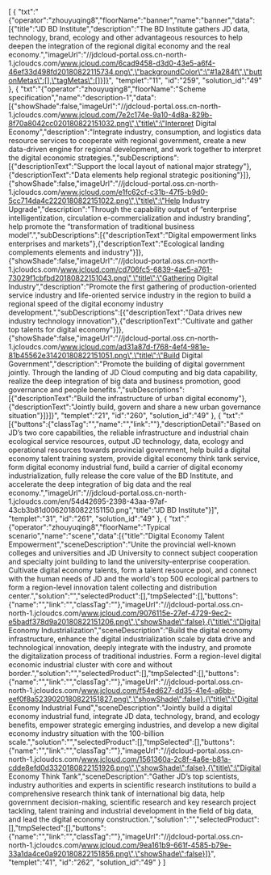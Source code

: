 [
	{
		"txt":"{\"operator\":\"zhouyuqing8\",\"floorName\":\"banner\",\"name\":\"banner\",\"data\":[{\"title\":\"JD BD Institute\",\"description\":\"The BD Institute gathers JD data, technology, brand, ecology and other advantageous resources to help deepen the integration of the regional digital economy and the real economy.\",\"imageUrl\":\"//jdcloud-portal.oss.cn-north-1.jcloudcs.com/www.jcloud.com/6cad9458-d3d0-43e5-a6f4-46ef33d498fd20180822115734.png\",\"backgroundColor\":\"#1a284f\",\"buttonMetas\":[],\"tagMetas\":[]}]}",
		"templet":"11",
		"id":"259",
		"solution_id":"49"
	},
	{
		"txt":"{\"operator\":\"zhouyuqing8\",\"floorName\":\"Scheme specification\",\"name\":\"description-1\",\"data\":[{\"showShade\":false,\"imageUrl\":\"//jdcloud-portal.oss.cn-north-1.jcloudcs.com/www.jcloud.com/7e2c174e-9a10-4d8a-829b-8f70a8042cc020180822151032.png\",\"title\":\"Interpret Digital Economy\",\"description\":\"Integrate industry, consumption, and logistics data resource services to cooperate with regional government, create a new data-driven engine for regional development, and work together to interpret the digital economic strategies.\",\"subDescriptions\":[{\"descriptionText\":\"Support the local layout of national major strategy\"},{\"descriptionText\":\"Data elements help regional strategic positioning\"}]},{\"showShade\":false,\"imageUrl\":\"//jdcloud-portal.oss.cn-north-1.jcloudcs.com/www.jcloud.com/e1fc62cf-c31b-47f5-b9d0-5cc714da4c2220180822151022.png\",\"title\":\"Help Industry Upgrade\",\"description\":\"Through the capability output of “enterprise intelligentization, circulation e-commercialization and industry branding”, help promote the “transformation of traditional business model”.\",\"subDescriptions\":[{\"descriptionText\":\"Digital empowerment links enterprises and markets\"},{\"descriptionText\":\"Ecological landing complements elements and industry\"}]},{\"showShade\":false,\"imageUrl\":\"//jdcloud-portal.oss.cn-north-1.jcloudcs.com/www.jcloud.com/cd706fc5-6839-4ae5-a761-73029f1cbfbd20180822151043.png\",\"title\":\"Gathering Digital Industry\",\"description\":\"Promote the first gathering of production-oriented service industry and life-oriented service industry in the region to build a regional speed of the digital economy industry development.\",\"subDescriptions\":[{\"descriptionText\":\"Data drives new industry technology innovation\"},{\"descriptionText\":\"Cultivate and gather top talents for digital economy\"}]},{\"showShade\":false,\"imageUrl\":\"//jdcloud-portal.oss.cn-north-1.jcloudcs.com/www.jcloud.com/ad31a87d-f768-4ef4-981e-81b45562e31420180822151051.png\",\"title\":\"Build Digital Government\",\"description\":\"Promote the building of digital government jointly. Through the landing of JD Cloud computing and big data capability, realize the deep integration of big data and business promotion, good governance and people benefits.\",\"subDescriptions\":[{\"descriptionText\":\"Build the infrastructure of urban digital economy\"},{\"descriptionText\":\"Jointly build, govern and share a new urban governance situation\"}]}]}",
		"templet":"21",
		"id":"260",
		"solution_id":"49"
	},
	{
		"txt":"[{\"buttons\":{\"classTag\":\"\",\"name\":\"\",\"link\":\"\"},\"descriptionDetail\":\"Based on JD’s two core capabilities, the reliable infrastructure and industrial chain ecological service resources, output JD technology, data, ecology and operational resources towards provincial government, help build a digital economy talent training system, provide digital economy think tank service, form digital economy industrial fund, build a carrier of digital economy industrialization, fully release the core value of the BD Institute, and accelerate the deep integration of big data and the real economy.\",\"imageUrl\":\"//jdcloud-portal.oss.cn-north-1.jcloudcs.com/en/54d42695-2398-43aa-97af-43cb3b81d00620180822151150.png\",\"title\":\"JD BD Institute\"}]",
		"templet":"31",
		"id":"261",
		"solution_id":"49"
	},
	{
		"txt":"{\"operator\":\"zhouyuqing8\",\"floorName\":\"Typical scenario\",\"name\":\"scene\",\"data\":[{\"title\":\"Digital Economy Talent Empowerment\",\"sceneDescription\":\"Unite the provincial well-known colleges and universities and JD University to connect subject cooperation and specialty joint building to land the university-enterprise cooperation. Cultivate digital economy talents, form a talent resource pool, and connect with the human needs of JD and the world's top 500 ecological partners to form a region-level innovation talent collecting and distribution center.\",\"solution\":\"\",\"selectedProduct\":[],\"tmpSelected\":[],\"buttons\":{\"name\":\"\",\"link\":\"\",\"classTag\":\"\"},\"imageUrl\":\"//jdcloud-portal.oss.cn-north-1.jcloudcs.com/www.jcloud.com/9076115e-27ef-4729-9ec2-e5badf378d9a20180822151206.png\",\"showShade\":false},{\"title\":\"Digital Economy Industrialization\",\"sceneDescription\":\"Build the digital economy infrastructure, enhance the digital industrialization scale by data drive and technological innovation, deeply integrate with the industry, and promote the digitalization process of traditional industries. Form a region-level digital economic industrial cluster with core and without border.\",\"solution\":\"\",\"selectedProduct\":[],\"tmpSelected\":[],\"buttons\":{\"name\":\"\",\"link\":\"\",\"classTag\":\"\"},\"imageUrl\":\"//jdcloud-portal.oss.cn-north-1.jcloudcs.com/www.jcloud.com/f54ed627-dd35-41e4-a6bb-eef0f8a5239020180822151827.png\",\"showShade\":false},{\"title\":\"Digital Economy Industrial Fund\",\"sceneDescription\":\"Jointly build a digital economy industrial fund, integrate JD data, technology, brand, and ecology benefits, empower strategic emerging industries, and develop a new digital economy industry situation with the 100-billion scale.\",\"solution\":\"\",\"selectedProduct\":[],\"tmpSelected\":[],\"buttons\":{\"name\":\"\",\"link\":\"\",\"classTag\":\"\"},\"imageUrl\":\"//jdcloud-portal.oss.cn-north-1.jcloudcs.com/www.jcloud.com/1561360a-2c8f-4a6e-b81a-cdde8efd0d3320180822151926.png\",\"showShade\":false},{\"title\":\"Digital Economy Think Tank\",\"sceneDescription\":\"Gather JD’s top scientists, industry authorities and experts in scientific research institutions to build a comprehensive research think tank of international big data, help government decision-making, scientific research and key research project tackling, talent training and industrial development in the field of big data, and lead the digital economy construction.\",\"solution\":\"\",\"selectedProduct\":[],\"tmpSelected\":[],\"buttons\":{\"name\":\"\",\"link\":\"\",\"classTag\":\"\"},\"imageUrl\":\"//jdcloud-portal.oss.cn-north-1.jcloudcs.com/www.jcloud.com/9ea161b9-661f-4585-b79e-33a1da4ce0a920180822151856.png\",\"showShade\":false}]}",
		"templet":"41",
		"id":"262",
		"solution_id":"49"
	}
]